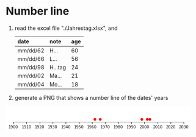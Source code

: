 

# Number line
 1. read the excel file "./Jahrestag.xlsx", and

    | date   | note       | age |
    |--------|------------|-----|
    |mm/dd/62|H...        |60   |
    |mm/dd/66|L...        |56   |
    |mm/dd/98|H...tag     |24   |
    |mm/dd/02|Ma...       |21   |
    |mm/dd/04|Mo...       |18   |

 2. generate a PNG that shows a number line of the dates' years

![Jahrestag](Jahrestag.png)

